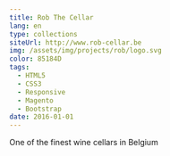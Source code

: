 ```yaml
---
title: Rob The Cellar
lang: en
type: collections
siteUrl: http://www.rob-cellar.be
img: /assets/img/projects/rob/logo.svg
color: 85184D
tags:
  - HTML5
  - CSS3
  - Responsive
  - Magento
  - Bootstrap
date: 2016-01-01
---
```


One of the finest wine cellars in Belgium
